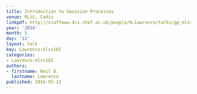 ```yaml
---
title: Introduction to Gaussian Processes
venue: MLSS, Cadiz
linkpdf: http://staffwww.dcs.shef.ac.uk/people/N.Lawrence/talks/gp_mlss16.pdf
year: '2016'
month: 5
day: '12'
layout: talk
key: Lawrence:mlss16I
categories:
- Lawrence:mlss16I
authors:
- firstname: Neil D.
  lastname: Lawrence
published: 2016-05-12
---
```

